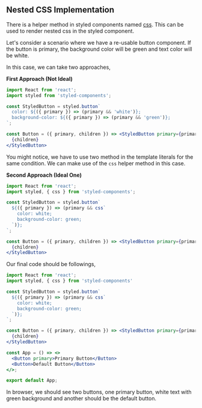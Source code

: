 ## Nested CSS Implementation

There is a helper method in styled components named [css](https://styled-components.com/docs/api#css). This can be used to render nested css in the styled component.

Let's consider a scenario where we have a re-usable button component. If the button is primary, the background color will be green and text color will be white.

In this case, we can take two approaches,

**First Approach (Not Ideal)**

```jsx
import React from 'react';
import styled from 'styled-components';

const StyledButton = styled.button`
  color: ${({ primary }) => (primary && 'white')};
  background-color: ${({ primary }) => (primary && 'green')};
`;

const Button = ({ primary, children }) => <StyledButton primary={primary}>
  {children}
</StyledButton>
```

You might notice, we have to use two method in the template literals for the same condition. We can make use of the `css` helper method in this case.

**Second Approach (Ideal One)**

```jsx
import React from 'react';
import styled, { css } from 'styled-components';

const StyledButton = styled.button`
  ${({ primary }) => (primary && css`
    color: white;
    background-color: green;
  `)};
`;

const Button = ({ primary, children }) => <StyledButton primary={primary}>
  {children}
</StyledButton>
```

Our final code should be followings,

```jsx
import React from 'react';
import styled, { css } from 'styled-components'

const StyledButton = styled.button`
  ${({ primary }) => (primary && css`
    color: white;
    background-color: green;
  `)};
`;

const Button = ({ primary, children }) => <StyledButton primary={primary}>
  {children}
</StyledButton>

const App = () => <>
  <Button primary>Primary Button</Button>
  <Button>Default Button</Button>
</>;

export default App;
```

In browser, we should see two buttons, one primary button, white text with green background and another should be the default button.